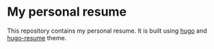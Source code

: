 # My personal resume

This repository contains my personal resume. It is built using [hugo](https://gohugo.io) and [hugo-resume](https://github.com/eddiewebb/hugo-resume) theme.
